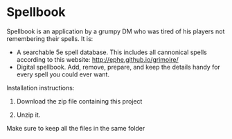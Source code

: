 # Spellbook
Spellbook is an application by a grumpy DM who was tired of his players not remembering their spells. It is:
* A searchable 5e spell database. This includes all cannonical spells according to this website: http://ephe.github.io/grimoire/
* Digital spellbook. Add, remove, prepare, and keep the details handy for every spell you could ever want.

Installation instructions:

1) Download the zip file containing this project

2) Unzip it.

Make sure to keep all the files in the same folder
